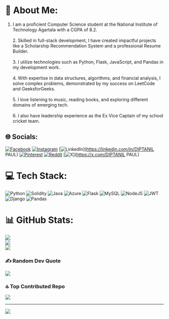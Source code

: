 # 💫 About Me:
1. I am a proficient Computer Science student at the National Institute of Technology Agartala with a CGPA of 8.2.<br><br>2. Skilled in full-stack development, I have created impactful projects like a Scholarship Recommendation System and a professional Resume Builder.<br><br>3. I utilize technologies such as Python, Flask, JavaScript, and Pandas in my development work.<br><br>4. With expertise in data structures, algorithms, and financial analysis, I solve complex problems, demonstrated by my success on LeetCode and GeeksforGeeks.<br><br>5. I love listening to music, reading books, and exploring different domains of emerging tech.<br><br>6. I also have leadership experience as the Ex Vice Captain of my school cricket team.


## 🌐 Socials:
[![Facebook](https://img.shields.io/badge/Facebook-%231877F2.svg?logo=Facebook&logoColor=white)](https://facebook.com/paul_fictionio) [![Instagram](https://img.shields.io/badge/Instagram-%23E4405F.svg?logo=Instagram&logoColor=white)](https://instagram.com/paul_fictionio) [![LinkedIn](https://img.shields.io/badge/LinkedIn-%230077B5.svg?logo=linkedin&logoColor=white)](https://linkedin.com/in/DIPTANIL PAUL) [![Pinterest](https://img.shields.io/badge/Pinterest-%23E60023.svg?logo=Pinterest&logoColor=white)](https://pinterest.com/Diptanil_paul) [![Reddit](https://img.shields.io/badge/Reddit-%23FF4500.svg?logo=Reddit&logoColor=white)](https://reddit.com/user/u/Historical_Drink_299) [![X](https://img.shields.io/badge/X-black.svg?logo=X&logoColor=white)](https://x.com/DIPTANIL PAUL) 

# 💻 Tech Stack:
![Python](https://img.shields.io/badge/python-3670A0?style=for-the-badge&logo=python&logoColor=ffdd54) ![Solidity](https://img.shields.io/badge/Solidity-%23363636.svg?style=for-the-badge&logo=solidity&logoColor=white) ![Java](https://img.shields.io/badge/java-%23ED8B00.svg?style=for-the-badge&logo=openjdk&logoColor=white) ![Azure](https://img.shields.io/badge/azure-%230072C6.svg?style=for-the-badge&logo=microsoftazure&logoColor=white) ![Flask](https://img.shields.io/badge/flask-%23000.svg?style=for-the-badge&logo=flask&logoColor=white) ![MySQL](https://img.shields.io/badge/mysql-4479A1.svg?style=for-the-badge&logo=mysql&logoColor=white) ![NodeJS](https://img.shields.io/badge/node.js-6DA55F?style=for-the-badge&logo=node.js&logoColor=white) ![JWT](https://img.shields.io/badge/JWT-black?style=for-the-badge&logo=JSON%20web%20tokens) ![Django](https://img.shields.io/badge/django-%23092E20.svg?style=for-the-badge&logo=django&logoColor=white) ![Pandas](https://img.shields.io/badge/pandas-%23150458.svg?style=for-the-badge&logo=pandas&logoColor=white)
# 📊 GitHub Stats:
![](https://github-readme-stats.vercel.app/api?username=Diptanil-x-42&theme=dark&hide_border=false&include_all_commits=false&count_private=false)<br/>
![](https://github-readme-streak-stats.herokuapp.com/?user=Diptanil-x-42&theme=dark&hide_border=false)<br/>
![](https://github-readme-stats.vercel.app/api/top-langs/?username=Diptanil-x-42&theme=dark&hide_border=false&include_all_commits=false&count_private=false&layout=compact)

### ✍️ Random Dev Quote
![](https://quotes-github-readme.vercel.app/api?type=horizontal&theme=radical)

### 🔝 Top Contributed Repo
![](https://github-contributor-stats.vercel.app/api?username=Diptanil-x-42&limit=5&theme=dark&combine_all_yearly_contributions=true)

---
[![](https://visitcount.itsvg.in/api?id=Diptanil-x-42&icon=0&color=0)](https://visitcount.itsvg.in)

<!-- Proudly created with GPRM ( https://gprm.itsvg.in ) -->
